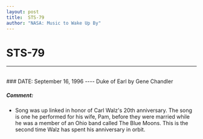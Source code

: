```yaml
---
layout: post
title:  STS-79
author: "NASA: Music to Wake Up By"
---
```


# STS-79
----
<br/>
### DATE: September 16, 1996
----
Duke of Earl by Gene Chandler

##### Comment:
* Song was up linked in honor of Carl Walz's 20th anniversary. The song is one he performed for his wife, Pam, before they were married while he was a member of an Ohio band called The Blue Moons. This is the second time Walz has spent his anniversary in orbit.
